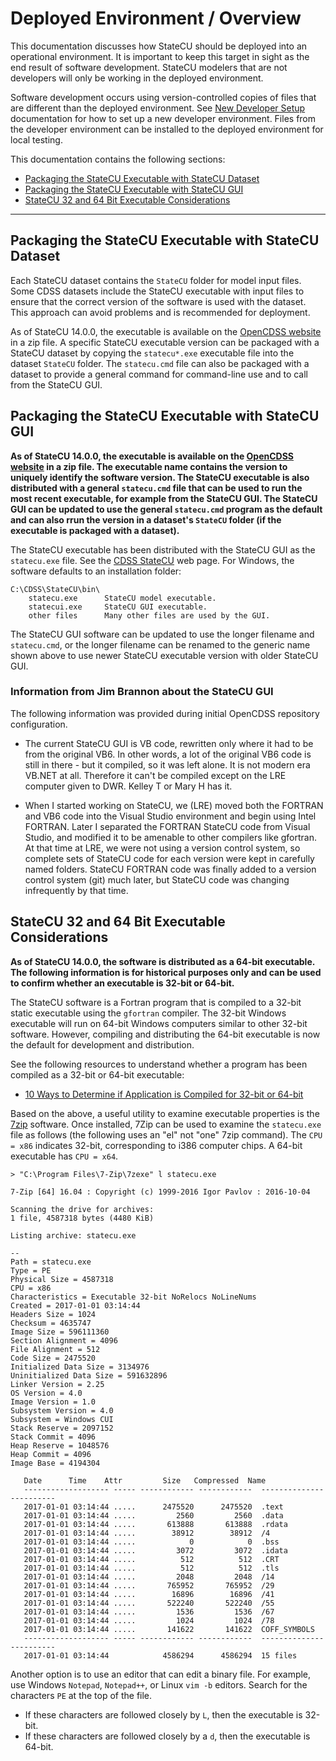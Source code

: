# Deployed Environment / Overview

This documentation discusses how StateCU should be deployed into an operational environment.
It is important to keep this target in sight as the end result of software development.
StateCU modelers that are not developers will only be working in the deployed environment.

Software development occurs using version-controlled copies of files that
are different than the deployed environment.
See [New Developer Setup](../dev-new/overview.md) documentation for how to set up a new developer environment.
Files from the developer environment can be installed to the deployed environment for local testing.

This documentation contains the following sections:

* [Packaging the StateCU Executable with StateCU Dataset](#packaging-the-statecu-executable-with-statecu-dataset)
* [Packaging the StateCU Executable with StateCU GUI](#packaging-the-statecu-executable-with-statecu-gui)
* [StateCU 32 and 64 Bit Executable Considerations](#statecu-32-and-64-bit-executable-considerations)

-----------------

## Packaging the StateCU Executable with StateCU Dataset

Each StateCU dataset contains the `StateCU` folder for model input files.
Some CDSS datasets include the StateCU executable with input files to ensure that the correct version
of the software is used with the dataset.
This approach can avoid problems and is recommended for deployment.

As of StateCU 14.0.0, the executable is available on the
[OpenCDSS website](https://opencdss.state.co.us/statecu/) in a zip file.
A specific StateCU executable version can be packaged with a StateCU dataset by
copying the `statecu*.exe` executable file into the dataset `StateCU` folder.
The `statecu.cmd` file can also be packaged with a dataset to provide a general command
for command-line use and to call from the StateCU GUI.

## Packaging the StateCU Executable with StateCU GUI

**As of StateCU 14.0.0, the executable is available on the
[OpenCDSS website](https://opencdss.state.co.us/statecu/) in a zip file.
The executable name contains the version to uniquely identify the software version.
The StateCU executable is also distributed with a general `statecu.cmd` file
that can be used to run the most recent executable, for example from the StateCU GUI.
The StateCU GUI can be updated to use the general `statecu.cmd` program
as the default and can also rrun the version in a dataset's `StateCU` folder
(if the executable is packaged with a dataset).**

The StateCU executable has been distributed with the StateCU GUI as the `statecu.exe` file.
See the [CDSS StateCU](https://cdss.colorado.gov/software/statecu) web page.
For Windows, the software defaults to an installation folder: 

```
C:\CDSS\StateCU\bin\
    statecu.exe      StateCU model executable.
    statecui.exe     StateCU GUI executable.
    other files      Many other files are used by the GUI.
```

The StateCU GUI software can be updated to use the longer filename and `statecu.cmd`,
or the longer filename can be renamed to the generic name shown above
to use newer StateCU executable version with older StateCU GUI.

### Information from Jim Brannon about the StateCU GUI

The following information was provided during initial OpenCDSS repository configuration.

* The current StateCU GUI is VB code, rewritten only where it had to be from the original VB6.
In other words, a lot of the original VB6 code is still in there - but it compiled, so it was left alone.
It is not modern era VB.NET at all. Therefore it can't be compiled except on the LRE computer given to DWR. Kelley T or Mary H has it.

* When I started working on StateCU, we (LRE) moved both the FORTRAN and VB6 code into the Visual Studio environment and begin using Intel FORTRAN.
Later I separated the FORTRAN StateCU code from Visual Studio, and modified it to be amenable to other compilers like gfortran.
At that time at LRE, we were not using a version control system, so complete sets of StateCU code for each version were kept in carefully named folders.
StateCU FORTRAN code was finally added to a version control system (git) much later, but StateCU code was changing infrequently by that time.

## StateCU 32 and 64 Bit Executable Considerations

**As of StateCU 14.0.0, the software is distributed as a 64-bit executable.
The following information is for historical purposes only and can be used to confirm whether an executable is 32-bit or 64-bit.**

The StateCU software is a Fortran program that is compiled to a 32-bit static executable using the `gfortran` compiler.
The 32-bit Windows executable will run on 64-bit Windows computers similar to other 32-bit software.
However, compiling and distributing the 64-bit executable is now the default for development and distribution.

See the following resources to understand whether a program has been compiled as a 32-bit or 64-bit executable:

* [10 Ways to Determine if Application is Compiled for 32-bit or 64-bit](https://www.raymond.cc/blog/determine-application-compiled-32-64-bit/)

Based on the above, a useful utility to examine executable properties is the [7zip](http://www.7-zip.org/download.html) software.
Once installed, 7Zip can be used to examine the `statecu.exe` file as follows (the following uses an "el" not "one" 7zip command).
The `CPU = x86` indicates 32-bit, corresponding to i386 computer chips.  A 64-bit executable has `CPU = x64`.

```text
> "C:\Program Files\7-Zip\7zexe" l statecu.exe

7-Zip [64] 16.04 : Copyright (c) 1999-2016 Igor Pavlov : 2016-10-04

Scanning the drive for archives:
1 file, 4587318 bytes (4480 KiB)

Listing archive: statecu.exe

--
Path = statecu.exe
Type = PE
Physical Size = 4587318
CPU = x86
Characteristics = Executable 32-bit NoRelocs NoLineNums
Created = 2017-01-01 03:14:44
Headers Size = 1024
Checksum = 4635747
Image Size = 596111360
Section Alignment = 4096
File Alignment = 512
Code Size = 2475520
Initialized Data Size = 3134976
Uninitialized Data Size = 591632896
Linker Version = 2.25
OS Version = 4.0
Image Version = 1.0
Subsystem Version = 4.0
Subsystem = Windows CUI
Stack Reserve = 2097152
Stack Commit = 4096
Heap Reserve = 1048576
Heap Commit = 4096
Image Base = 4194304

   Date      Time    Attr         Size   Compressed  Name
   ------------------- ----- ------------ ------------  ------------------------
   2017-01-01 03:14:44 .....      2475520      2475520  .text
   2017-01-01 03:14:44 .....         2560         2560  .data
   2017-01-01 03:14:44 .....       613888       613888  .rdata
   2017-01-01 03:14:44 .....        38912        38912  /4
   2017-01-01 03:14:44 .....            0            0  .bss
   2017-01-01 03:14:44 .....         3072         3072  .idata
   2017-01-01 03:14:44 .....          512          512  .CRT
   2017-01-01 03:14:44 .....          512          512  .tls
   2017-01-01 03:14:44 .....         2048         2048  /14
   2017-01-01 03:14:44 .....       765952       765952  /29
   2017-01-01 03:14:44 .....        16896        16896  /41
   2017-01-01 03:14:44 .....       522240       522240  /55
   2017-01-01 03:14:44 .....         1536         1536  /67
   2017-01-01 03:14:44 .....         1024         1024  /78
   2017-01-01 03:14:44 .....       141622       141622  COFF_SYMBOLS
   ------------------- ----- ------------ ------------  ------------------------
   2017-01-01 03:14:44            4586294      4586294  15 files
```

Another option is to use an editor that can edit a binary file. 
For example, use Windows `Notepad`, `Notepad++`, or Linux `vim -b` editors.
Search for the characters `PE` at the top of the file.

* If these characters are followed closely by `L`, then the executable is 32-bit.
* If these characters are followed closely by a `d`, then the executable is 64-bit.

